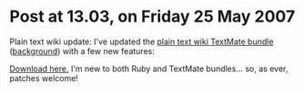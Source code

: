 # Post at 13.03, on Friday 25 May 2007

Plain text wiki update: I've updated the [plain text wiki TextMate
bundle](/home/more/2007/05/textmate-wiki/ "Now more than a dozen lines of
code!") ([background](/home/2007/05/20/plain_text_wiki "My original post."))
with a few new features:

[Download here.](/home/more/2007/05/textmate-wiki/ "Now more than a dozen
lines of code!") I'm new to both Ruby and TextMate bundles... so, as ever,
patches welcome!

